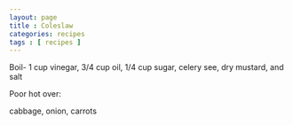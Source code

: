 ```yaml
---
layout: page
title : Coleslaw
categories: recipes
tags : [ recipes ]
---
```


Boil- 1 cup vinegar, 3/4 cup oil, 1/4 cup sugar, celery see, dry mustard, and salt

Poor hot over:

cabbage, onion, carrots


